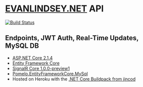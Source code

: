 # [EVANLINDSEY.NET](https://www.evanlindsey.net) API

[![Build Status](https://travis-ci.org/evanlindsey/evanlindsey-api.svg?branch=master)](https://travis-ci.org/evanlindsey/evanlindsey-api)

## Endpoints, JWT Auth, Real-Time Updates, MySQL DB

- [ASP.NET Core 2.1.4](https://github.com/aspnet/Home)
- [Entity Framework Core](https://github.com/aspnet/EntityFrameworkCore)
- [SignalR Core 1.0.0-preview1](https://github.com/aspnet/SignalR)
- [Pomelo.EntityFrameworkCore.MySql](https://github.com/PomeloFoundation/Pomelo.EntityFrameworkCore.MySql)
- Hosted on Heroku with the [.NET Core Buildpack from jincod](https://github.com/jincod/dotnetcore-buildpack)
